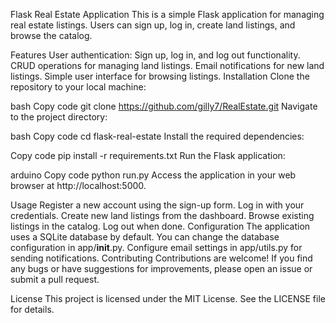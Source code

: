 Flask Real Estate Application
This is a simple Flask application for managing real estate listings. Users can sign up, log in, create land listings, and browse the catalog.

Features
User authentication: Sign up, log in, and log out functionality.
CRUD operations for managing land listings.
Email notifications for new land listings.
Simple user interface for browsing listings.
Installation
Clone the repository to your local machine:

bash
Copy code
git clone https://github.com/gilly7/RealEstate.git
Navigate to the project directory:

bash
Copy code
cd flask-real-estate
Install the required dependencies:

Copy code
pip install -r requirements.txt
Run the Flask application:

arduino
Copy code
python run.py
Access the application in your web browser at http://localhost:5000.

Usage
Register a new account using the sign-up form.
Log in with your credentials.
Create new land listings from the dashboard.
Browse existing listings in the catalog.
Log out when done.
Configuration
The application uses a SQLite database by default. You can change the database configuration in app/__init__.py.
Configure email settings in app/utils.py for sending notifications.
Contributing
Contributions are welcome! If you find any bugs or have suggestions for improvements, please open an issue or submit a pull request.

License
This project is licensed under the MIT License. See the LICENSE file for details.

